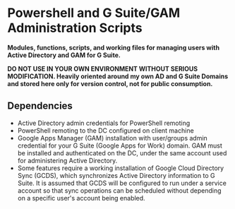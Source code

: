 # Powershell and G Suite/GAM Administration Scripts
 
**Modules, functions, scripts, and working files for managing users with Active Directory and GAM for G Suite.** 

**DO NOT USE IN YOUR OWN ENVIRONMENT WITHOUT SERIOUS MODIFICATION. Heavily oriented around my own AD and G Suite Domains and stored here only for version control, not for public consumption.**

## Dependencies

  - Active Directory admin credentials for PowerShell remoting
  - PowerShell remoting to the DC configured on client machine
  - Google Apps Manager (GAM) installation with user/groups admin credential for your G Suite (Google Apps for Work) domain. GAM must be installed and authenticated on the DC, under the same account used for administering Active Directory.
  - Some features require a working installation of Google Cloud Directory Sync (GCDS), which synchronizes Active Directory information to G Suite. It is assumed that GCDS will be configured to run under a service account so that sync operations can be scheduled without depending on a specific user's account being enabled.
